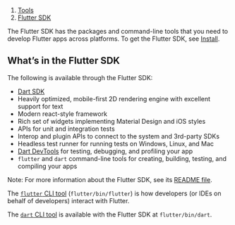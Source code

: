 1.  [Tools](https://docs.flutter.dev/tools)
2.  [Flutter SDK](https://docs.flutter.dev/tools/sdk)

The Flutter SDK has the packages and command-line tools that you need to develop Flutter apps across platforms. To get the Flutter SDK, see [Install](https://docs.flutter.dev/get-started/install).

## What’s in the Flutter SDK

The following is available through the Flutter SDK:

-   [Dart SDK](https://dart.dev/tools/sdk)
-   Heavily optimized, mobile-first 2D rendering engine with excellent support for text
-   Modern react-style framework
-   Rich set of widgets implementing Material Design and iOS styles
-   APIs for unit and integration tests
-   Interop and plugin APIs to connect to the system and 3rd-party SDKs
-   Headless test runner for running tests on Windows, Linux, and Mac
-   [Dart DevTools](https://docs.flutter.dev/tools/devtools) for testing, debugging, and profiling your app
-   `flutter` and `dart` command-line tools for creating, building, testing, and compiling your apps

Note: For more information about the Flutter SDK, see its [README file](https://github.com/flutter/flutter/blob/master/README.md).

The [`flutter` CLI tool](https://docs.flutter.dev/reference/flutter-cli) (`flutter/bin/flutter`) is how developers (or IDEs on behalf of developers) interact with Flutter.

The [`dart` CLI tool](https://dart.dev/tools/dart-tool) is available with the Flutter SDK at `flutter/bin/dart`.